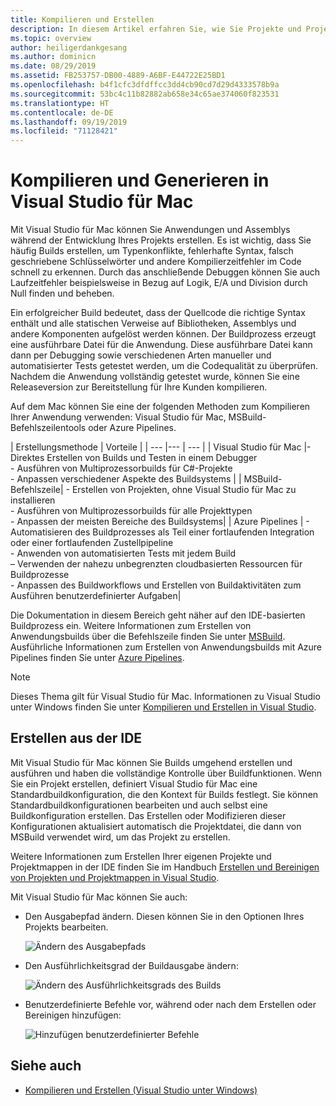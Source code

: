 ```yaml
---
title: Kompilieren und Erstellen
description: In diesem Artikel erfahren Sie, wie Sie Projekte und Projektmappen in Visual Studio für Mac kompilieren und erstellen können.
ms.topic: overview
author: heiligerdankgesang
ms.author: dominicn
ms.date: 08/29/2019
ms.assetid: FB253757-DB00-4889-A6BF-E44722E25BD1
ms.openlocfilehash: b4f1cfc3dfdffcc3dd4cb90cd7d29d4333578b9a
ms.sourcegitcommit: 53bc4c11b82882ab658e34c65ae374060f823531
ms.translationtype: HT
ms.contentlocale: de-DE
ms.lasthandoff: 09/19/2019
ms.locfileid: "71128421"
---
```

# <a name="compiling-and-building-in-visual-studio-for-mac"></a>Kompilieren und Generieren in Visual Studio für Mac

Mit Visual Studio für Mac können Sie Anwendungen und Assemblys während der Entwicklung Ihres Projekts erstellen. Es ist wichtig, dass Sie häufig Builds erstellen, um Typenkonflikte, fehlerhafte Syntax, falsch geschriebene Schlüsselwörter und andere Kompilierzeitfehler im Code schnell zu erkennen. Durch das anschließende Debuggen können Sie auch Laufzeitfehler beispielsweise in Bezug auf Logik, E/A und Division durch Null finden und beheben.

Ein erfolgreicher Build bedeutet, dass der Quellcode die richtige Syntax enthält und alle statischen Verweise auf Bibliotheken, Assemblys und andere Komponenten aufgelöst werden können. Der Buildprozess erzeugt eine ausführbare Datei für die Anwendung. Diese ausführbare Datei kann dann per Debugging sowie verschiedenen Arten manueller und automatisierter Tests getestet werden, um die Codequalität zu überprüfen. Nachdem die Anwendung vollständig getestet wurde, können Sie eine Releaseversion zur Bereitstellung für Ihre Kunden kompilieren.

Auf dem Mac können Sie eine der folgenden Methoden zum Kompilieren Ihrer Anwendung verwenden: Visual Studio für Mac, MSBuild-Befehlszeilentools oder Azure Pipelines.

| Erstellungsmethode | Vorteile |
| --- |--- | --- |
| Visual Studio für Mac |- Direktes Erstellen von Builds und Testen in einem Debugger<br />- Ausführen von Multiprozessorbuilds für C#-Projekte<br />- Anpassen verschiedener Aspekte des Buildsystems |
| MSBuild-Befehlszeile| - Erstellen von Projekten, ohne Visual Studio für Mac zu installieren<br />- Ausführen von Multiprozessorbuilds für alle Projekttypen<br />- Anpassen der meisten Bereiche des Buildsystems|
| Azure Pipelines | - Automatisieren des Buildprozesses als Teil einer fortlaufenden Integration oder einer fortlaufenden Zustellpipeline<br />- Anwenden von automatisierten Tests mit jedem Build<br />– Verwenden der nahezu unbegrenzten cloudbasierten Ressourcen für Buildprozesse<br />- Anpassen des Buildworkflows und Erstellen von Buildaktivitäten zum Ausführen benutzerdefinierter Aufgaben|

Die Dokumentation in diesem Bereich geht näher auf den IDE-basierten Buildprozess ein. Weitere Informationen zum Erstellen von Anwendungsbuilds über die Befehlszeile finden Sie unter [MSBuild](/visualstudio/msbuild/msbuild). Ausführliche Informationen zum Erstellen von Anwendungsbuilds mit Azure Pipelines finden Sie unter [Azure Pipelines](/azure/devops/pipelines).


> [!NOTE]
> Dieses Thema gilt für Visual Studio für Mac. Informationen zu Visual Studio unter Windows finden Sie unter [Kompilieren und Erstellen in Visual Studio](/visualstudio/ide/compiling-and-building-in-visual-studio).


## <a name="building-from-the-ide"></a>Erstellen aus der IDE

Mit Visual Studio für Mac können Sie Builds umgehend erstellen und ausführen und haben die vollständige Kontrolle über Buildfunktionen. Wenn Sie ein Projekt erstellen, definiert Visual Studio für Mac eine Standardbuildkonfiguration, die den Kontext für Builds festlegt. Sie können Standardbuildkonfigurationen bearbeiten und auch selbst eine Buildkonfiguration erstellen. Das Erstellen oder Modifizieren dieser Konfigurationen aktualisiert automatisch die Projektdatei, die dann von MSBuild verwendet wird, um das Projekt zu erstellen.

Weitere Informationen zum Erstellen Ihrer eigenen Projekte und Projektmappen in der IDE finden Sie im Handbuch [Erstellen und Bereinigen von Projekten und Projektmappen in Visual Studio](building-and-cleaning-projects-and-solutions.md).

Mit Visual Studio für Mac können Sie auch:

* Den Ausgabepfad ändern. Diesen können Sie in den Optionen Ihres Projekts bearbeiten.

    ![Ändern des Ausgabepfads](media/compiling-and-building-image4.png)

* Den Ausführlichkeitsgrad der Buildausgabe ändern:

    ![Ändern des Ausführlichkeitsgrads des Builds](media/compiling-and-building-image5.png)

* Benutzerdefinierte Befehle vor, während oder nach dem Erstellen oder Bereinigen hinzufügen:

    ![Hinzufügen benutzerdefinierter Befehle](media/compiling-and-building-image6.png)


## <a name="see-also"></a>Siehe auch

- [Kompilieren und Erstellen (Visual Studio unter Windows)](/visualstudio/ide/compiling-and-building-in-visual-studio)
